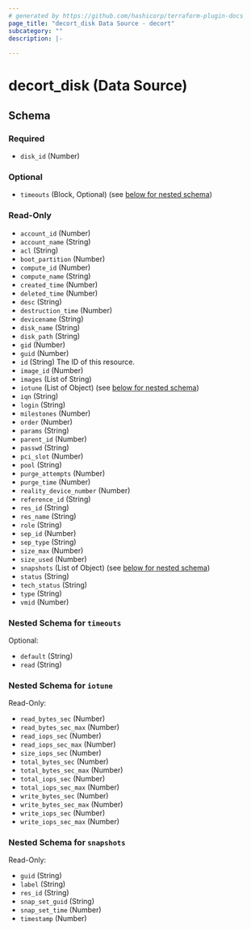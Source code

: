 ```yaml
---
# generated by https://github.com/hashicorp/terraform-plugin-docs
page_title: "decort_disk Data Source - decort"
subcategory: ""
description: |-
  
---
```


# decort_disk (Data Source)





<!-- schema generated by tfplugindocs -->
## Schema

### Required

- `disk_id` (Number)

### Optional

- `timeouts` (Block, Optional) (see [below for nested schema](#nestedblock--timeouts))

### Read-Only

- `account_id` (Number)
- `account_name` (String)
- `acl` (String)
- `boot_partition` (Number)
- `compute_id` (Number)
- `compute_name` (String)
- `created_time` (Number)
- `deleted_time` (Number)
- `desc` (String)
- `destruction_time` (Number)
- `devicename` (String)
- `disk_name` (String)
- `disk_path` (String)
- `gid` (Number)
- `guid` (Number)
- `id` (String) The ID of this resource.
- `image_id` (Number)
- `images` (List of String)
- `iotune` (List of Object) (see [below for nested schema](#nestedatt--iotune))
- `iqn` (String)
- `login` (String)
- `milestones` (Number)
- `order` (Number)
- `params` (String)
- `parent_id` (Number)
- `passwd` (String)
- `pci_slot` (Number)
- `pool` (String)
- `purge_attempts` (Number)
- `purge_time` (Number)
- `reality_device_number` (Number)
- `reference_id` (String)
- `res_id` (String)
- `res_name` (String)
- `role` (String)
- `sep_id` (Number)
- `sep_type` (String)
- `size_max` (Number)
- `size_used` (Number)
- `snapshots` (List of Object) (see [below for nested schema](#nestedatt--snapshots))
- `status` (String)
- `tech_status` (String)
- `type` (String)
- `vmid` (Number)

<a id="nestedblock--timeouts"></a>
### Nested Schema for `timeouts`

Optional:

- `default` (String)
- `read` (String)


<a id="nestedatt--iotune"></a>
### Nested Schema for `iotune`

Read-Only:

- `read_bytes_sec` (Number)
- `read_bytes_sec_max` (Number)
- `read_iops_sec` (Number)
- `read_iops_sec_max` (Number)
- `size_iops_sec` (Number)
- `total_bytes_sec` (Number)
- `total_bytes_sec_max` (Number)
- `total_iops_sec` (Number)
- `total_iops_sec_max` (Number)
- `write_bytes_sec` (Number)
- `write_bytes_sec_max` (Number)
- `write_iops_sec` (Number)
- `write_iops_sec_max` (Number)


<a id="nestedatt--snapshots"></a>
### Nested Schema for `snapshots`

Read-Only:

- `guid` (String)
- `label` (String)
- `res_id` (String)
- `snap_set_guid` (String)
- `snap_set_time` (Number)
- `timestamp` (Number)


